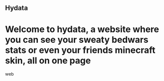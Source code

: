 ## Hydata
# Welcome to hydata, a website where you can see your sweaty bedwars stats or even your friends minecraft skin, all on one page
web